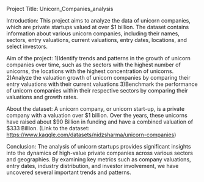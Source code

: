 Project Title: Unicorn_Companies_analysis

Introduction: This project aims to analyze the data of unicorn companies, which are private startups valued at over $1 billion. The dataset contains information about various unicorn companies, including their names, sectors, entry valuations, current valuations, entry dates, locations, and select investors.

Aim of the project:
1)Identify trends and patterns in the growth of unicorn companies over time, such as the sectors with the highest number of unicorns, the locations with the highest concentration of unicorns.
2)Analyze the valuation growth of unicorn companies by comparing their entry valuations with their current valuations
3)Benchmark the performance of unicorn companies within their respective sectors by comparing their valuations and growth rates.

About the dataset:
A unicorn company, or unicorn start-up, is a private company with a valuation over $1 billion. Over the years, these unicorns have raised about $90 Billion in funding and have a combined valuation of $333 Billion.
(Link to the dataset: https://www.kaggle.com/datasets/nidzsharma/unicorn-companies)

Conclusion:
The analysis of unicorn startups provides significant insights into the dynamics of high-value private companies across various sectors and geographies. By examining key metrics such as company valuations, entry dates, industry distribution, and investor involvement, we have uncovered several important trends and patterns.
